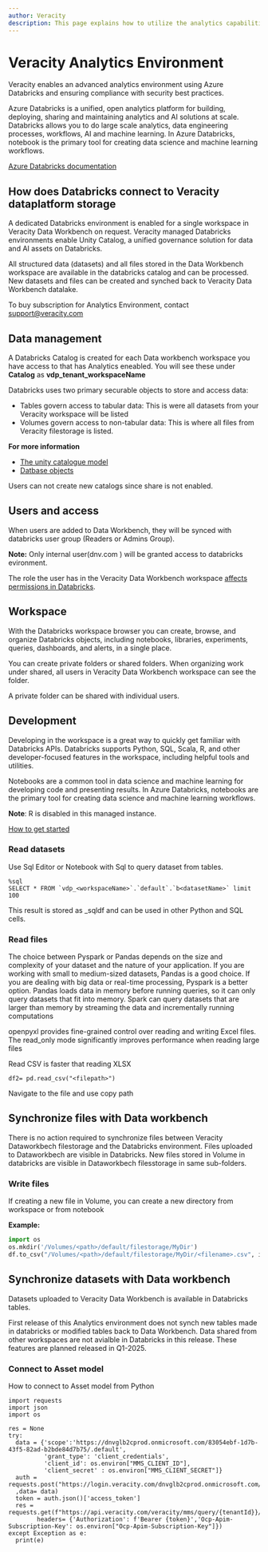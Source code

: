```yaml
---
author: Veracity
description: This page explains how to utilize the analytics capabilities
---
```


# Veracity Analytics Environment

Veracity enables an advanced analytics environment using Azure Databricks and ensuring compliance with security best practices.

Azure Databricks is a unified, open analytics platform for building, deploying, sharing and maintaining analytics and AI solutions at scale. Databricks allows you to do large scale analytics, data engineering processes, workflows, AI and machine learning. In Azure Databricks, notebook is the primary tool for creating data science and machine learning workflows.

[Azure Databricks documentation](https://learn.microsoft.com/en-us/azure/databricks/)

## How does Databricks connect to Veracity dataplatform storage

A dedicated Databricks environment is enabled for a single workspace in Veracity Data Workbench on request. Veracity managed Databricks environments enable Unity Catalog, a unified governance solution for data and AI assets on Databricks.

All structured data (datasets) and all files stored in the Data Workbench workspace are available in the databricks catalog and can be processed. New datasets and files can be created and synched back to Veracity Data Workbench datalake.

To buy subscription for Analytics Environment, contact support@veracity.com

## Data management 

A Databricks Catalog is created for each Data workbench workspace you have access to that has Analytics eneabled. You will see these  under **Catalog** as **vdp_tenant_workspaceName**

Databricks uses two primary securable objects to store and access data:

- Tables govern access to tabular data: This is were all datasets from your Veracity workspace will be listed
- Volumes govern access to non-tabular data: This is where all files from Veracity filestorage is listed.

**For more information**
- [The unity catalogue model](https://docs.databricks.com/aws/en/data-governance/unity-catalog)
- [Datbase objects](https://docs.databricks.com/aws/en/database-objects/)

Users can not create new catalogs since share is not enabled.

## Users and access
When users are added to Data Workbench, they will be synced with databricks user group (Readers or Admins Group).

**Note:** Only internal user(dnv.com ) will be granted access to databricks evironment.

The role the user has in the Veracity Data Workbench workspace [affects permissions in Databricks](matrix.md).

## Workspace
With the Databricks workspace browser you can create, browse, and organize Databricks objects, including notebooks, libraries, experiments, queries, dashboards, and alerts, in a single place. 

You can create private folders or shared folders.  When organizing work under shared, all users in Veracity Data Workbench workspace can see the folder.

A private folder can be shared with individual users.

## Development

Developing in the workspace is a great way to quickly get familiar with Databricks APIs. Databricks supports Python, SQL, Scala, R, and other developer-focused features in the workspace, including helpful tools and utilities.

Notebooks are a common tool in data science and machine learning for developing code and presenting results. In Azure Databricks, notebooks are the primary tool for creating data science and machine learning workflows.

**Note**: R is disabled in this managed instance.

[How to get started](https://learn.microsoft.com/en-us/azure/databricks/developers/)



### Read datasets

Use Sql Editor or Notebook with Sql to query dataset from tables.

```
%sql
SELECT * FROM `vdp_<workspaceName>`.`default`.`b<datasetName>` limit 100

```
This result is stored as _sqldf and can be used in other Python and SQL cells.


### Read files

The choice between Pyspark or Pandas depends on the size and complexity of your dataset and the nature of your application. If you are working with small to medium-sized datasets, Pandas is a good choice. If you are dealing with big data or real-time processing, Pyspark is a better option. Pandas loads data in memory before running queries, so it can only query datasets that fit into memory. Spark can query datasets that are larger than memory by streaming the data and incrementally running computations

openpyxl provides fine-grained control over reading and writing Excel files. The read_only mode significantly improves performance when reading large files

Read CSV is faster that reading XLSX

```
df2= pd.read_csv("<filepath>")
```
Navigate to the file and use copy path


## Synchronize files with Data workbench
There is no action required to synchronize files between Veracity Dataworkbech filestorage and the Databricks environment. Files uploaded to Dataworkbech are visible in Databricks. New files stored in Volume in databricks are visible in Dataworkbech filesstorage in same sub-folders.

### Write files
If creating a new file in Volume, you can create a new directory from workspace or from notebook

**Example:**
```py
import os
os.mkdir('/Volumes/<path>/default/filestorage/MyDir')
df.to_csv("/Volumes/<path>/default/filestorage/MyDir/<filename>.csv", index= False) 
```

## Synchronize datasets with Data workbench
Datasets uploaded to Veracity Data Workbench is available in Databricks tables. 

First release of this Analytics environment does not synch new tables made in databricks or modified tables back to Data Workbench. 
Data shared from other workspaces are not avialble in Databricks in this release.  These features are planned released in Q1-2025.

### Connect to Asset model
How to connect to Asset model from Python


```
import requests
import json
import os

res = None
try:
  data = {'scope':'https://dnvglb2cprod.onmicrosoft.com/83054ebf-1d7b-43f5-82ad-b2bde84d7b75/.default',
          'grant_type': 'client_credentials',
          'client_id': os.environ["MMS_CLIENT_ID"],
          'client_secret' : os.environ["MMS_CLIENT_SECRET"]}
  auth = requests.post("https://login.veracity.com/dnvglb2cprod.onmicrosoft.com/b2c_1a_signinwithadfsidp/oauth2/v2.0/token"
  ,data= data) 
  token = auth.json()['access_token']
  res = requests.get(f"https://api.veracity.com/veracity/mms/query/{tenantId}}/api/v1/sites/{currentSiteId}",
        headers= {'Authorization': f'Bearer {token}','Ocp-Apim-Subscription-Key': os.environ["Ocp-Apim-Subscription-Key"]})
except Exception as e:
  print(e)

````